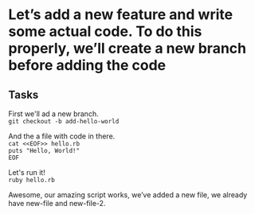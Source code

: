 # Let’s add a new feature and write some actual code. To do this properly, we’ll create a new branch before adding the code

## Tasks

First we'll ad a new branch.  
`git checkout -b add-hello-world`

And the a file with code in there.  
`cat <<EOF>> hello.rb`  
`puts "Hello, World!"`  
`EOF`  

Let's run it!  
`ruby hello.rb`

Awesome, our amazing script works, we’ve added a new file, we already have new-file and new-file-2.
